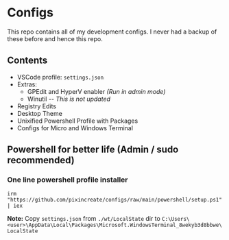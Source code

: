 # Configs

This repo contains all of my development configs. I never had a backup of these before and hence this repo.

## Contents

- VSCode profile: `settings.json`
- Extras:
  - GPEdit and HyperV enabler _(Run in admin mode)_
  - Winutil -- _This is not updated_
- Registry Edits
- Desktop Theme
- Unixified Powershell Profile with Packages
- Configs for Micro and Windows Terminal

## Powershell for better life (Admin / sudo recommended)

### One line powershell profile installer

```pwsh
irm "https://github.com/pixincreate/configs/raw/main/powershell/setup.ps1" | iex
```

**Note:** Copy `settings.json` from `./wt/LocalState` dir to `C:\Users\<user>\AppData\Local\Packages\Microsoft.WindowsTerminal_8wekyb3d8bbwe\LocalState`
